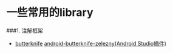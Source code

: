 # 一些常用的library
###1. 注解框架
* [butterknife](https://github.com/JakeWharton/butterknife)   [android-butterknife-zelezny(Android Studio插件)](https://github.com/avast/android-butterknife-zelezny)
